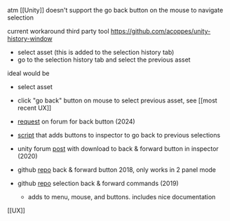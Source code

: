
atm [[Unity]] doesn't support the go back button on the mouse to navigate selection

current workaround
third party tool https://github.com/acoppes/unity-history-window
- select asset (this is added to the selection history tab)
- go to the selection history tab and  select the previous asset

ideal would be
- select asset
- click "go back" button on mouse to select previous asset, see [[most recent UX]]

- [request](https://discussions.unity.com/t/will-unity-editor-ever-have-a-back-button/1522767) on forum for back button (2024)
- [script](https://discussions.unity.com/t/editor-forward-back-buttons-editor-script/937664) that adds buttons to inspector to go back to previous selections
- unity forum [post](https://discussions.unity.com/t/can-we-get-a-back-button-in-the-project-panel/753510/6) with download to back & forward button in inspector (2020)
- github [repo](https://github.com/creativitRy/UnityProjectBrowserHistory) back & forward button 2018, only works in 2 panel mode
- github [repo](https://github.com/garettbass/UnityExtensions.SelectionHistory) selection back & forward commands (2019)
	- adds to menu, mouse, and buttons. includes nice documentation

[[UX]]

